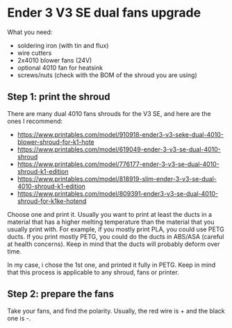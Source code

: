 # Ender 3 V3 SE dual fans upgrade

What you need:
  - soldering iron (with tin and flux)
  - wire cutters
  - 2x4010 blower fans (24V)
  - optional 4010 fan for heatsink
  - screws/nuts (check with the BOM of the shroud you are using)

## Step 1: print the shroud

There are many dual 4010 fans shrouds for the V3 SE, and here are the ones I recommend:
  - https://www.printables.com/model/910918-ender3-v3-seke-dual-4010-blower-shroud-for-k1-hote
  - https://www.printables.com/model/619049-ender-3-v3-se-dual-4010-shroud
  - https://www.printables.com/model/776177-ender-3-v3-se-dual-4010-shroud-k1-edition
  - https://www.printables.com/model/818919-slim-ender-3-v3-se-dual-4010-shroud-k1-edition
  - https://www.printables.com/model/809391-ender3-v3-se-dual-4010-shroud-for-k1ke-hotend

Choose one and print it. Usually you want to print at least the ducts in a material that has a higher melting temperature than the material that you usually print with. For example, if you mostly print PLA, you could use PETG ducts. If you print mostly PETG, you could do the ducts in ABS/ASA (careful at health concerns). Keep in mind that the ducts will probably deform over time.

In my case, i chose the 1st one, and printed it fully in PETG. Keep in mind that this process is applicable to any shroud, fans or printer.

## Step 2: prepare the fans

Take your fans, and find the polarity. Usually, the red wire is + and the black one is -. 
